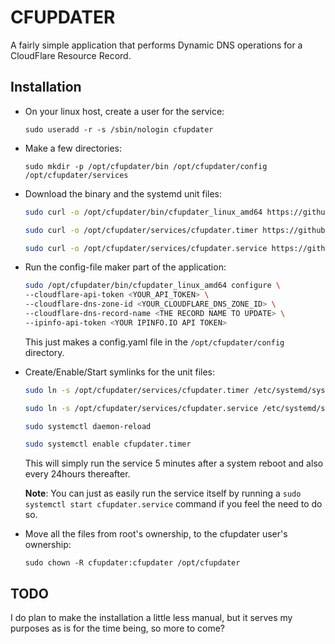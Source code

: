 # CFUPDATER

A fairly simple application that performs Dynamic DNS operations for a CloudFlare Resource Record.

## Installation

* On your linux host, create a user for the service:

    `sudo useradd -r -s /sbin/nologin cfupdater`

* Make a few directories:

    `sudo mkdir -p /opt/cfupdater/bin /opt/cfupdater/config /opt/cfupdater/services`

* Download the binary and the systemd unit files:

    ```bash
    sudo curl -o /opt/cfupdater/bin/cfupdater_linux_amd64 https://github.com/j4ng5y/cfupdater/releases/download/v0.2.2/cfupdater_linux_amd64

    sudo curl -o /opt/cfupdater/services/cfupdater.timer https://github.com/j4ng5y/cfupdater/releases/download/v0.2.2/cfupdater.timer

    sudo curl -o /opt/cfupdater/services/cfupdater.service https://github.com/j4ng5y/cfupdater/releases/download/v0.2.2/cfupdater.service
    ```

* Run the config-file maker part of the application:

    ```bash
    sudo /opt/cfupdater/bin/cfupdater_linux_amd64 configure \
    --cloudflare-api-token <YOUR_API_TOKEN> \
    --cloudflare-dns-zone-id <YOUR_CLOUDFLARE_DNS_ZONE_ID> \
    --cloudflare-dns-record-name <THE RECORD NAME TO UPDATE> \
    --ipinfo-api-token <YOUR IPINFO.IO API TOKEN>
    ```

    This just makes a config.yaml file in the `/opt/cfupdater/config` directory.

* Create/Enable/Start symlinks for the unit files:

    ```bash
    sudo ln -s /opt/cfupdater/services/cfupdater.timer /etc/systemd/system/cfupdater.timer
    
    sudo ln -s /opt/cfupdater/services/cfupdater.service /etc/systemd/system/cfupdater.service

    sudo systemctl daemon-reload

    sudo systemctl enable cfupdater.timer
    ```

    This will simply run the service 5 minutes after a system reboot and also every 24hours thereafter.

    __Note__: You can just as easily run the service itself by running a `sudo systemctl start cfupdater.service` command if you feel the need to do so.

* Move all the files from root's ownership, to the cfupdater user's ownership:

    `sudo chown -R cfupdater:cfupdater /opt/cfupdater`

## TODO

I do plan to make the installation a little less manual, but it serves my purposes as is for the time being, so more to come?